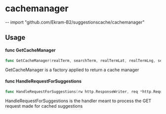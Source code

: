 # cachemanager
--
    import "github.com/Ekram-B2/suggestionscache/cachemanager"


## Usage

#### func  GetCacheManager

```go
func GetCacheManager(realTerm, searchTerm, realTermLat, realTermLng, searchTermLat, searchTermLng, cacheType string) cacheManager
```
GetCacheManager is a factory applied to return a cache manager

#### func  HandleRequestForSuggestions

```go
func HandleRequestForSuggestions(rw http.ResponseWriter, req *http.Request)
```
HandleRequestForSuggestions is the handler meant to process the GET request made
for cached suggestions
